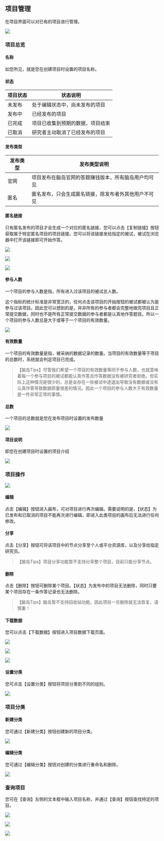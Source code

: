 
## 项目管理

在项目界面可以对已有的项目进行管理。

![](imgs/projects/Frame%2014.png)

### 项目总览

#### 名称

如您所见，就是您在创建项目时设置的项目名称。

#### 状态

| 项目状态 | 状态说明                         |
| -------- | -------------------------------- |
| 未发布   | 处于编辑状态中，尚未发布的项目   |
| 发布中   | 已经发布的项目                   |
| 已完成   | 项目已收集到预期的数据，项目结束 |
| 已取消   | 研究者主动取消了已经发布的项目   |

#### 发布类型

| 发布类型 | 发布类型说明                                         |
| -------- | ---------------------------------------------------- |
| 官网     | 项目发布在脑岛官网的答题赚钱版本，所有脑岛用户均可见 |
| 匿名     | 匿名发布，只会生成匿名链接，除发布者外其他用户不可见 |

#### 匿名链接

只有匿名发布的项目才会生成一个对应的匿名链接，您可以点击【复制链接】按钮获取属于特定匿名项目的项目链接。您可以将该链接发给指定的被试，被试在浏览器中打开该链接即可开始作答。

![](imgs/projects/58.png)

![](imgs/0.png)

![](imgs/projects/58-1.gif)

#### 参与人数

一个项目的参与人数是指，所有进入过该项目的被试总人数。

这个指标的统计标准是非常宽泛的，任何点击该项目的开始按钮的被试都被认为是参与过该项目。因此您可以想到的是，并非所有的参与者都会完整地做完项目且正常提交数据，同时也不是所有正常提交数据的参与者都是认真地作答题目。所以一个项目的参与人数总是大于或等于一个项目的有效数量。

![](imgs/projects/60.png)

#### 有效数量

一个项目的有效数量是指，被采纳的数据记录的数量。当项目的有效数量等于项目的总数时，系统就会判定项目已完成。

> 【脑岛Tips】尽管我们希望一个项目的有效数量等同于参与人数，也就意味着每一个参与项目的被试都能认真作答且作答数据没有被研究者拒绝。但实际上这种情况是很少的，总是会存在一些被试中途退出导致没有数据或没有认真作答导致数据质量很差的情况。因此一个项目的参与人数大于有效数量是一件非常正常的事情。

#### 总数

一个项目的总数就是您在发布项目时设置的发布数量

![](imgs/projects/37.png)

#### 项目说明

即您在创建项目时设置的项目介绍

![](imgs/projects/61.png)

### 项目操作

![](imgs/projects/64.png)

#### 编辑

点击【编辑】按钮进入画布，可对项目进行再次编辑。需要说明的是，【状态】为已发布和已取消的项目不能再次进行编辑，即进入此类项目的画布后无法进行任何修改。

#### 分享

点击【分享】按钮可将该项目中的节点分享至个人或平台资源库，以及分享给指定研究员。

> 【脑岛Tips】项目分享功能暂不支持分享整个项目，目前只能分享节点。

#### 删除

点击【删除】按钮可删除某个项目。【状态】为发布中的项目无法删除，同时只要某个项目存在一条作答记录也无法删除。

> 【脑岛Tips】脑岛暂不支持回收站功能，因此项目一旦删除就无法恢复，请慎重！

#### 下载数据

您可以点击【下载数据】按钮进入项目数据下载页面。

![](imgs/projects/53-1.1-1.png)

![](imgs/0.png)

![](imgs/projects/53-1-1.png)

#### 设置分类

您可点击【设置分类】按钮将项目分类到不同的组别。

![](imgs/projects/53.gif)

### 项目分类

#### 新建分类

您可通过【新建分类】按钮创建新的项目分类。

![](imgs/projects/47-1.gif)

#### 编辑分类

您可通过【编辑分类】按钮对创建的分类进行重命名和删除。

![](imgs/projects/47-2.gif)

### 查询项目

您可在【查询】左侧的文本框中输入项目名称，并通过【查询】按钮查找特定的项目。

![](imgs/projects/46-0.png)

![](imgs/0.png)

![](imgs/projects/46-1.gif)
